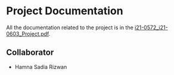 # Project Documentation

All the documentation related to the project is in the [i21-0572_i21-0603_Project.pdf](/i21-0572_i21-0603_Project.pdf).

## Collaborator
- Hamna Sadia Rizwan
